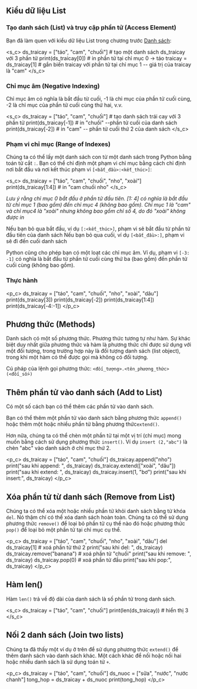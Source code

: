 [//]: # "List"

## Kiểu dữ liệu List

### Tạo danh sách (List) và truy cập phần tử (Access Element)

Bạn đã làm quen với kiểu dữ liệu List trong chương trước [Danh sách](/topic/3#List): 

<s_c>
ds_traicay = ["táo", "cam", "chuối"]	# tạo một danh sách ds_traicay với 3 phần tử 
print(ds_traicay[0])	# in phần tử tại chỉ mục 0 -> táo
traicay = ds_traicay[1]	# gắn biến traicay với phần tử tại chỉ mục 1 -- giá trị của traicay là "cam"
</s_c>

### Chỉ mục âm (Negative Indexing)

Chỉ mục âm có nghĩa là bắt đầu từ cuối, -1 là chỉ mục của phần tử cuối cùng, -2 là chỉ mục của phần tử cuối cùng thứ hai, v.v.

<s_c>
ds_traicay = ["táo", "cam", "chuối"]	# tạo danh sách trái cay với 3 phần tử
print(ds_traicay[-1])	# in "chuối" --phần tử cuối của danh sách 
print(ds_traicay[-2])	# in "cam" -- phần tử cuối thứ 2 của danh sách 
</s_c>


### Phạm vi chỉ mục (Range of Indexes)

Chúng ta có thể lấy một danh sách con từ một danh sách trong Python bằng toán tử cắt `:`. Bạn có thể chỉ định một phạm vi chỉ mục bằng cách chỉ định nơi bắt đầu và nơi kết thúc phạm vi `[<bắt_đầu>:<kết_thúc>]`:

<s_c>
ds_traicay = ["táo", "cam", "chuối", "nho", "xoài"]
print(ds_traicay[1:4]) 	# in "cam chuối nho"
</s_c>

*Lưu ý rằng chỉ mục 0 bắt đầu ở phần tử đầu tiên. [1: 4] có nghĩa là bắt đầu từ chỉ mục 1 (bao gồm) đến chỉ mục 4 (không bao gồm). Chỉ mục 1 là "cam" và chỉ mục4 là "xoài" nhưng không bao gồm chỉ số 4, do đó "xoài" không được in* 

Nếu bạn bỏ qua bắt đầu, ví dụ `[:<kết_thúc>]`, phạm vi sẽ bắt đầu từ phần tử đầu tiên của danh sách
Nếu bạn bỏ qua cuối, ví dụ `[<bắt_đầu>:]`, phạm vi sẽ đi đến cuối danh sách

Python cũng cho phép bạn có một loạt các chỉ mục âm. Ví dụ, phạm vi `[-3: -1]` có nghĩa là bắt đầu từ phần tử cuối cùng thứ ba (bao gồm) đến phần tử cuối cùng (không bao gồm).


### Thực hành

<p_c>
ds_traicay = ["táo", "cam", "chuối", "nho", "xoài", "dâu"]
print(ds_traicay[3])
print(ds_traicay[-2])
print(ds_traicay[1:4])
print(ds_traicay[-4:-1])
</p_c>
<br>

## Phương thức (Methods)

Danh sách có một số phương thức. Phương thức tương tự như hàm. Sự khác biệt duy nhất giữa phương thức và hàm là phương thức chỉ được sử dụng với một đối tượng, trong trường hợp này là đối tượng danh sách (list object), trong khi một hàm có thể được gọi mà không có đối tượng.

Cú pháp của lệnh gọi phương thức: `<đối_tượng>.<tên_phương_thức>(<đối_số>)`

## Thêm phần tử vào danh sách (Add to List)

Có một số cách bạn có thể thêm các phần tử vào danh sách.

Bạn có thể thêm một phần tử vào danh sách bằng phương thức `append()` hoặc thêm một hoặc nhiều phần tử bằng phương thức`extend()`.

Hơn nữa, chúng ta có thể chèn một phần tử tại một vị trí (chỉ mục) mong muốn bằng cách sử dụng phương thức `insert()`. Ví dụ `insert (2,"abc")` là chèn "abc" vào danh sách ở chỉ mục thứ 2.

<p_c>
ds_traicay = ["táo", "cam", "chuối"]
ds_traicay.append("nho")
print("sau khi append: ", ds_traicay)
ds_traicay.extend(["xoài", "dâu"])
print("sau khi extend: ", ds_traicay)
ds_traicay.insert(1, "bơ")
print("sau khi insert:", ds_traicay)
</p_c>
<br>

## Xóa phần tử từ danh sách (Remove from List)

Chúng ta có thể xóa một hoặc nhiều phần tử khỏi danh sách bằng từ khóa `del`. Nó thậm chí có thể xóa danh sách hoàn toàn.
Chúng ta có thể sử dụng phương thức `remove()` để loại bỏ phần tử cụ thể nào đó hoặc phương thức `pop()` để loại bỏ một phần tử tại chỉ mục cụ thể.

<p_c>
ds_traicay = ["táo", "cam", "chuối", "nho", "xoài", "dâu"]
del ds_traicay[1]	# xoá phần tử thứ 2 
print("sau khi del: ", ds_traicay)
ds_traicay.remove("banana")	# xoá phần tử "chuối"
print("sau khi remove: ", ds_traicay)
ds_traicay.pop(0)	# xoá phần tử đầu 
print("sau khi pop:", ds_traicay)
</p_c>
<br>

## Hàm len()

Hàm `len()` trả về độ dài của danh sách là số phần tử trong danh sách.

<s_c>
ds_traicay = ["táo", "cam", "chuối"]
print(len(ds_traicay))	# hiển thị 3
</s_c>

## Nối 2 danh sách (Join two lists)

Chúng ta đã thấy một ví dụ ở trên để sử dụng phương thức `extend()` để thêm danh sách vào danh sách khác. Một cách khác để nối hoặc nối hai hoặc nhiều danh sách là sử dụng toán tử `+`.

<p_c>
ds_traicay = ["táo", "cam", "chuối"]
ds_nuoc = ["sữa", "nước", "nước chanh"]
tong_hop = ds_traicay + ds_nuoc
print(tong_hop)
</p_c>





